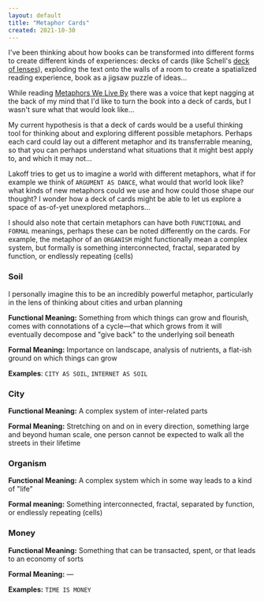 ```yaml
---
layout: default
title: "Metaphor Cards"
created: 2021-10-30
---
```


I've been thinking about how books can be transformed into different forms to create different kinds of experiences: decks of cards (like Schell's [deck of lenses](https://www.schellgames.com/art-of-game-design/)), exploding the text onto the walls of a room to create a spatialized reading experience, book as a jigsaw puzzle of ideas...

While reading [Metaphors We Live By](https://en.wikipedia.org/wiki/Metaphors_We_Live_By) there was a voice that kept nagging at the back of my mind that I'd like to turn the book into a deck of cards, but I wasn't sure what that would look like...

My current hypothesis is that a deck of cards would be a useful thinking tool for thinking about and exploring different possible metaphors. Perhaps each card could lay out a different metaphor and its transferrable meaning, so that you can perhaps understand what situations that it might best apply to, and which it may not...

Lakoff tries to get us to imagine a world with different metaphors, what if for example we think of `ARGUMENT AS DANCE`, what would that world look like? what kinds of new metaphors could we use and how could those shape our thought? I wonder how a deck of cards might be able to let us explore a space of as-of-yet unexplored metaphors...

I should also note that certain metaphors can have both `FUNCTIONAL` and `FORMAL` meanings, perhaps these can be noted differently on the cards. For example, the metaphor of an `ORGANISM` might functionally mean a complex system, but formally is something interconnected, fractal, separated by function, or endlessly repeating (cells)

### Soil

I personally imagine this to be an incredibly powerful metaphor, particularly in the lens of thinking about cities and urban planning

**Functional Meaning:** Something from which things can grow and flourish, comes with connotations of a cycle—that which grows from it will eventually decompose and "give back" to the underlying soil beneath

**Formal Meaning:** Importance on landscape, analysis of nutrients, a flat-ish ground on which things can grow

**Examples**: `CITY AS SOIL`, `INTERNET AS SOIL`

### City

**Functional Meaning:** A complex system of inter-related parts

**Formal Meaning:** Stretching on and on in every direction, something large and beyond human scale, one person cannot be expected to walk all the streets in their lifetime

### Organism

**Functional Meaning:** A complex system which in some way leads to a kind of "life"

**Formal meaning:** Something interconnected, fractal, separated by function, or endlessly repeating (cells)

### Money

**Functional Meaning:** Something that can be transacted, spent, or that leads to an economy of sorts

**Formal Meaning:** —

**Examples:** `TIME IS MONEY`